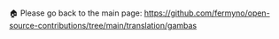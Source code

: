 🏠 Please go back to the main page: <a href="https://github.com/fermyno/open-source-contributions/tree/main/translation/gambas">https://github.com/fermyno/open-source-contributions/tree/main/translation/gambas</a>
